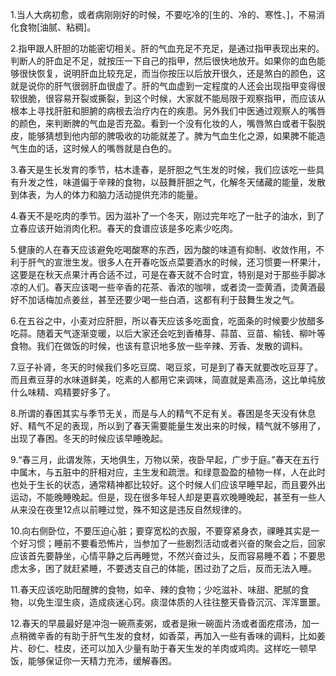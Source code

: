 1.当人大病初愈，或者病刚刚好的时候，不要吃冷的[生的、冷的、寒性、]，不易消化食物[油腻、粘稠]。

2.指甲跟人肝胆的功能密切相关。肝的气血充足不充足，是通过指甲表现出来的。判断人的肝血足不足，就按压一下自己的指甲，然后很快地放开。如果你的血色能够很快恢复，说明肝血比较充足，而当你按压以后放开很久，还是煞白的颜色，这就是说你的肝气很弱肝血很虚了。肝的气血虚到一定程度的人还会出现指甲变得很软很脆，很容易开裂或撕裂，到这个时候，大家就不能局限于观察指甲，而应该从根本上寻找肝脏和胆腑的病根去治疗内在的疾患。另外我们中医通过观察人的嘴唇的颜色，来判断脾的气血是否充盈。看到一个没有化妆的人，嘴唇煞白或者干裂脱皮，能够猜想到他内部的脾吸收的功能就差了。脾为气血生化之源，如果脾不能造气生血的话，这时候人的嘴唇就是白色的。

3.春天是生长发育的季节，枯木逢春，是肝胆之气生发的时候，我们应该吃一些具有升发之性，味道偏于辛辣的食物，以鼓舞肝胆之气，化解冬天储藏的能量，发散到体表，为人的体力和脑力活动提供充沛的能量。

4.春天不是吃肉的季节。因为滋补了一个冬天，刚过完年吃了一肚子的油水，到了立春应该开始消肉化积。春天的食谱应该是多吃素少吃肉。

5.健康的人在春天应该避免吃喝酸寒的东西，因为酸的味道有抑制、收敛作用，不利于肝气的宣泄生发。很多人在开春吃饭点菜要酒水的时候，还习惯要一杯果汁，这要是在秋天点果汁再合适不过，可是在春天就不合时宜，特别是对于那些手脚冰凉的人们。春天应该喝一些辛香的花茶、香浓的咖啡，或者烫一壶黄酒，烫黄酒最好不加话梅加点姜丝，甚至还要少喝一些白酒，这都有利于鼓舞生发之气。

6.在五谷之中，小麦对应肝胆，所以春天应该多吃面食，吃面条的时候要少放醋多吃蒜。随着天气逐渐变暖，以后大家还会吃到香椿芽、蒜苗、豆苗、榆钱、柳叶等食物。我们在做饭的时候，也该有意识地多放一些辛辣、芳香、发散的调料。

7.豆子补肾，冬天的时候我们多吃豆腐、喝豆浆，可是到了春天就要改吃豆芽了。而且煮豆芽的水味道鲜美，吃素的人都用它来调味，简直就是素高汤，这比单纯放什么味精、鸡精要好多了。

8.所谓的春困其实与季节无关，而是与人的精气不足有关。春困是冬天没有休息好、精气不足的表现，所以到了春天需要能量生发出来的时候，精气就不够用了，出现了春困。冬天的时候应该早睡晚起。

9.“春三月，此谓发陈，天地俱生，万物以荣，夜卧早起，广步于庭。”春天在五行中属木，与五脏中的肝相对应，主生发和疏泄。和绿意盈盈的植物一样，人在此时也处于生长的状态，通常精神都比较好。这个时候人们应该早睡早起，而且要外出运动，不能晚睡晚起。但是，现在很多年轻人却是更喜欢晚睡晚起，甚至有一些人从来没在夜里12点以前睡过觉，殊不知这是违反自然规律的。

10.向右侧卧位，不要压迫心脏；要穿宽松的衣服，不要穿紧身衣，祼睡其实是一个好习惯；睡前不要看恐怖片，当参加了一些剧烈活动或者兴奋的聚会之后，回家应该首先要静坐，心情平静之后再睡觉，不然兴奋过头，反而容易睡不着；不要思虑太多，困了就赶紧睡，不要透支自己的体能，困过劲了之后，反而无法入睡。

11.春天应该吃助阳醒脾的食物，如辛、辣的食物；少吃滋补、味甜、肥腻的食物，以免生湿生痰，造成痰迷心窍。痰湿体质的人往往整天昏昏沉沉、浑浑噩噩。

12.春天的早晨最好是冲泡一碗燕麦粥，或者是揪一碗面片汤或者面疙瘩汤，加一点稍微辛香的有助于肝气生发的食材，如香菜，再加入一些有香味的调料，比如姜片、砂仁、桂皮，还可以加入少量有助于春天生发的羊肉或鸡肉。这样吃一顿早饭，能够保证你一天精力充沛，缓解春困。